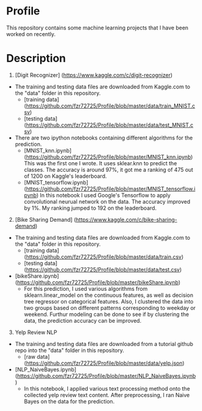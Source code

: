 # Profile
This repository contains some machine learning projects that I have been worked on recently.
# Description
1. [Digit Recognizer] (https://www.kaggle.com/c/digit-recognizer)
 * The training and testing data files are downloaded from Kaggle.com to the "data" folder in this repository.
    * [training data] (https://github.com/fzr72725/Profile/blob/master/data/train_MNIST.csv)
    * [testing data] (https://github.com/fzr72725/Profile/blob/master/data/test_MNIST.csv)
 * There are two ipython notebooks containing different algorithms for the prediction.
    * [MNIST_knn.ipynb] (https://github.com/fzr72725/Profile/blob/master/MNIST_knn.ipynb)
      This was the first one I wrote. It uses sklear.knn to predict the classes. The accuracy is around 97%, it got me a ranking of 475 out of 1200 on Kaggle's leaderboard.
    * [MNIST_tensorflow.ipynb] (https://github.com/fzr72725/Profile/blob/master/MNIST_tensorflow.ipynb)
      In this notebook I used Google's Tensorflow to apply convolutional neurual network on the data. The accuracy improved by 1%. My ranking
      jumped to 192 on the leaderboard.
2. [Bike Sharing Demand] (https://www.kaggle.com/c/bike-sharing-demand)
 * The training and testing data files are downloaded from Kaggle.com to the "data" folder in this repository.
    * [training data] (https://github.com/fzr72725/Profile/blob/master/data/train.csv)
    * [testing data] (https://github.com/fzr72725/Profile/blob/master/data/test.csv)
 * [bikeShare.ipynb] (https://github.com/fzr72725/Profile/blob/master/bikeShare.ipynb)
    * For this prediction, I used various algorithms from sklearn.linear_model on the continuous features, as well as decision tree regressor on categorical features. Also, I clustered the data into two groups based on different patterns corresponding to weekday or weekend. Furthur
  modeling can be done to see if by clustering the data, the prediction accuracy can be improved.
3. Yelp Review NLP
 * The training and testing data files are downloaded from a tutorial github repo into the "data" folder in this repository.
    * [raw data] (https://github.com/fzr72725/Profile/blob/master/data/yelp.json)
 * [NLP_NaiveBayes.ipynb] (https://github.com/fzr72725/Profile/blob/master/NLP_NaiveBayes.ipynb)
    * In this notebook, I applied various text processing method onto the collected yelp review text content. After preprocessing, I ran Naive Bayes on the data for the prediction.

  
